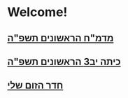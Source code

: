 # Welcome!

## [מדמ"ח הראשונים תשפ"ה](https://docs.google.com/document/d/1dld9wXXdvzCpWRWiYyq2OuRJC_ulmolfUFkrHb8nLj0/edit?usp=sharing)
## [כיתה יב3 הראשונים תשפ"ה](https://docs.google.com/document/d/1O3CGlc2Qg66RhqXkKDK25_4_HB8olhEKMIbRojV7Y04/edit?usp=sharing)
## [חדר הזום שלי](https://us04web.zoom.us/j/5684313969?pwd=y47f4iXk0WOF74rsa41xTKanQrrsbW.1)


